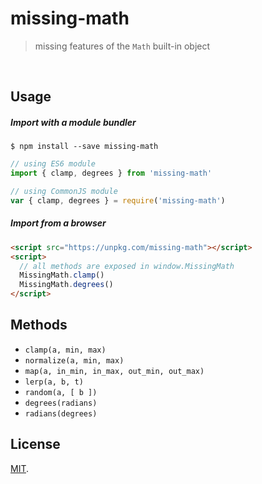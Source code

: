 # missing-math  
> missing features of the `Math` built-in object

<br>

## Usage
##### Import with a module bundler

```console
$ npm install --save missing-math
```
```js
// using ES6 module
import { clamp, degrees } from 'missing-math'

// using CommonJS module
var { clamp, degrees } = require('missing-math')
```

##### Import from a browser

```html
<script src="https://unpkg.com/missing-math"></script>
<script>
  // all methods are exposed in window.MissingMath
  MissingMath.clamp()
  MissingMath.degrees()
</script>
```

## Methods
- `clamp(a, min, max)`   
- `normalize(a, min, max)`   
- `map(a, in_min, in_max, out_min, out_max)`
- `lerp(a, b, t)`
- `random(a, [ b ])`
- `degrees(radians)`
- `radians(degrees)`


## License
[MIT](https://tldrlegal.com/license/mit-license).
